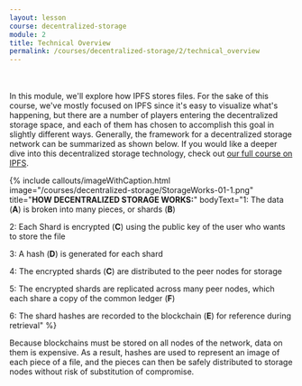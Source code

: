 ```yaml
---
layout: lesson
course: decentralized-storage
module: 2
title: Technical Overview
permalink: /courses/decentralized-storage/2/technical_overview
---
```

<br>
<br>
<span class="openingParagraph">In this module, we'll explore how IPFS stores files.</span>
For the sake of this course, we've mostly focused on IPFS since it's easy to visualize what's happening, but there are a number of players entering the decentralized storage space, and each of them has chosen to accomplish this goal in slightly different ways. Generally, the framework for a decentralized storage network can be summarized as shown below. If you would like a deeper dive into this decentralized storage technology, check out <a href="/courses/ipfs/">our full course on IPFS</a>.

{% include callouts/imageWithCaption.html
	image="/courses/decentralized-storage/StorageWorks-01-1.png"
	title="<b>HOW DECENTRALIZED STORAGE WORKS:</b>"
	bodyText="1: The data (<b>A</b>) is broken into many pieces, or shards (<b>B</b>)

2: Each Shard is encrypted (<b>C</b>) using the public key of the user who wants to store the file

3: A hash (<b>D</b>) is generated for each shard

4: The encrypted shards (<b>C</b>) are distributed to the peer nodes for storage

5: The encrypted shards are replicated across many peer nodes, which each share a copy of the common ledger (<b>F</b>)

6: The shard hashes are recorded to the blockchain (<b>E</b>) for reference during retrieval"
%}

Because blockchains must be stored on all nodes of the network, data on them is expensive. As a result, hashes are used to represent an image of each piece of a file, and the pieces can then be safely distributed to storage nodes without risk of substitution of compromise.
